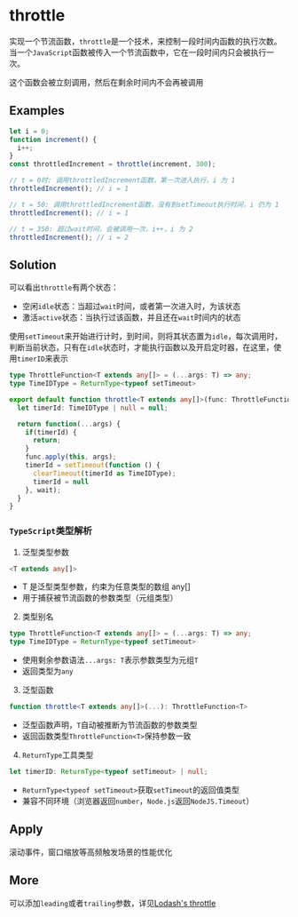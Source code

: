 # throttle

实现一个节流函数，`throttle`是一个技术，来控制一段时间内函数的执行次数。当一个`JavaScript`函数被传入一个节流函数中，它在一段时间内只会被执行一次。

这个函数会被立刻调用，然后在剩余时间内不会再被调用

## Examples

```ts
let i = 0;
function increment() {
  i++;
}
const throttledIncrement = throttle(increment, 300);

// t = 0时: 调用throttledIncrement函数，第一次进入执行，i 为 1
throttledIncrement(); // i = 1

// t = 50: 调用throttledIncrement函数，没有到setTimeout执行时间，i 仍为 1
throttledIncrement(); // i = 1

// t = 350: 超过wait时间，会被调用一次，i++，i 为 2
throttledIncrement(); // i = 2
```

## Solution

可以看出`throttle`有两个状态：

- 空闲`idle`状态：当超过`wait`时间，或者第一次进入时，为该状态
- 激活`active`状态：当执行过该函数，并且还在`wait`时间内的状态
  
使用`setTimeout`来开始进行计时，到时间，则将其状态置为`idle`，每次调用时，判断当前状态，只有在`idle`状态时，才能执行函数以及开启定时器，在这里，使用`timerID`来表示

```ts
type ThrottleFunction<T extends any[]> = (...args: T) => any;
type TimeIDType = ReturnType<typeof setTimeout>

export default function throttle<T extends any[]>(func: ThrottleFunction<T>, wait: number): ThrottleFunction<T> {
  let timerId: TimeIDType | null = null;

  return function(...args) {
    if(timerId) {
      return;
    }
    func.apply(this, args);
    timerId = setTimeout(function () {
      clearTimeout(timerId as TimeIDType);
      timerId = null
    }, wait);
  }
}
```

### `TypeScript`类型解析

1. 泛型类型参数

```ts
<T extends any[]>
```

- T 是泛型类型参数，约束为任意类型的数组 any[]
- 用于捕获被节流函数的参数类型（元组类型）

2. 类型别名

```ts
type ThrottleFunction<T extends any[]> = (...args: T) => any;
type TimeIDType = ReturnType<typeof setTimeout>
```

- 使用剩余参数语法`...args: T`表示参数类型为元组`T`
- 返回类型为`any`

3. 泛型函数

```ts
function throttle<T extends any[]>(...): ThrottleFunction<T>
```

- 泛型函数声明，`T`自动被推断为节流函数的参数类型
- 返回函数类型`ThrottleFunction<T>`保持参数一致

4. `ReturnType`工具类型

```ts
let timerID: ReturnType<typeof setTimeout> | null;
```

- `ReturnType<typeof setTimeout>`获取`setTimeout`的返回值类型
- 兼容不同环境（浏览器返回`number`，`Node.js`返回`NodeJS.Timeout`）

## Apply

滚动事件，窗口缩放等高频触发场景的性能优化

## More

可以添加`leading`或者`trailing`参数，详见[Lodash's throttle](https://lodash.com/docs/4.17.15#throttle)
